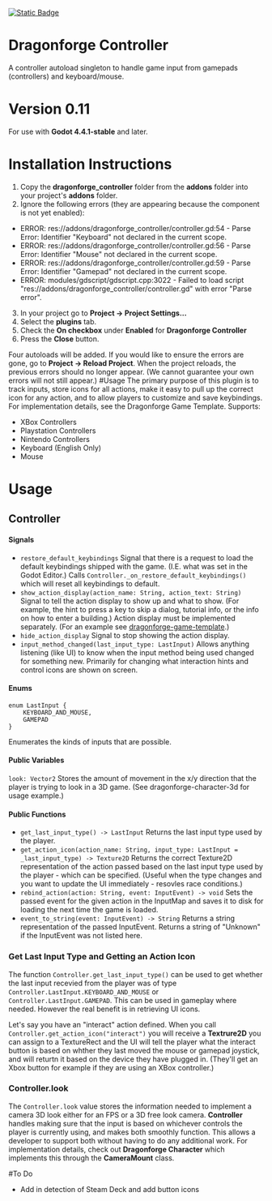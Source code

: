 [![Static Badge](https://img.shields.io/badge/Godot%20Engine-4.4.1.stable-blue?style=plastic&logo=godotengine)](https://godotengine.org/)
# Dragonforge Controller
A controller autoload singleton to handle game input from gamepads (controllers) and keyboard/mouse.
# Version 0.11
For use with **Godot 4.4.1-stable** and later.
# Installation Instructions
1. Copy the **dragonforge_controller** folder from the **addons** folder into your project's **addons** folder.
2. Ignore the following errors (they are appearing because the component is not yet enabled):
  * ERROR: res://addons/dragonforge_controller/controller.gd:54 - Parse Error: Identifier "Keyboard" not declared in the current scope.
  * ERROR: res://addons/dragonforge_controller/controller.gd:56 - Parse Error: Identifier "Mouse" not declared in the current scope.
  * ERROR: res://addons/dragonforge_controller/controller.gd:59 - Parse Error: Identifier "Gamepad" not declared in the current scope.
  * ERROR: modules/gdscript/gdscript.cpp:3022 - Failed to load script "res://addons/dragonforge_controller/controller.gd" with error "Parse error".
3. In your project go to **Project -> Project Settings...**
4. Select the **plugins** tab.
5. Check the **On checkbox** under **Enabled** for **Dragonforge Controller**
6. Press the **Close** button.

Four autoloads will be added. If you would like to ensure the errors are gone, go to **Project -> Reload Project**. When the project reloads, the previous errors should no longer appear. (We cannot guarantee your own errors will not still appear.)
#Usage
The primary purpose of this plugin is to track inputs, store icons for all actions, make it easy to pull up the correct icon for any action, and to allow players to customize and save keybindings. For implementation details, see the Dragonforge Game Template.
Supports:
- XBox Controllers
- Playstation Controllers
- Nintendo Controllers
- Keyboard (English Only)
- Mouse

# Usage

## Controller
#### Signals
- `restore_default_keybindings` Signal that there is a request to load the default keybindings shipped with the game. (I.E. what was set in the Godot Editor.) Calls `Controller._on_restore_default_keybindings()` which will reset all keybindings to default.
- `show_action_display(action_name: String, action_text: String)` Signal to tell the action display to show up and what to show. (For example, the hint to press a key to skip a dialog, tutorial info, or the info on how to enter a building.) Action display must be implemented separately. (For an example see [dragonforge-game-template](https://github.com/dragonforge-dev/dragonforge-game-template).)
- `hide_action_display` Signal to stop showing the action display.
- `input_method_changed(last_input_type: LastInput)` Allows anything listening (like UI) to know when the input method being used changed for something new. Primarily for changing what interaction hints and control icons are shown on screen.

#### Enums
```
enum LastInput {
	KEYBOARD_AND_MOUSE,
	GAMEPAD
}
```
Enumerates the kinds of inputs that are possible.

#### Public Variables
`look: Vector2` Stores the amount of movement in the x/y direction that the player is trying to look in a 3D game. (See dragonforge-character-3d for usage example.)

#### Public Functions
- `get_last_input_type() -> LastInput` Returns the last input type used by the player.
- `get_action_icon(action_name: String, input_type: LastInput = _last_input_type) -> Texture2D` Returns the correct Texture2D representation of the action passed based on the last input type used by the player - which can be specified. (Useful when the type changes and you want to update the UI immediately - resovles race conditions.)
- `rebind_action(action: String, event: InputEvent) -> void` Sets the passed event for the given action in the InputMap and saves it to disk for loading the next time the game is loaded.
- `event_to_string(event: InputEvent) -> String` Returns a string representation of the passed InputEvent. Returns a string of "Unknown" if the InputEvent was not listed here.

### Get Last Input Type and Getting an Action Icon
The function `Controller.get_last_input_type()` can be used to get whether the last input recevied from the player was of type `Controller.LastInput.KEYBOARD_AND_MOUSE` or `Controller.LastInput.GAMEPAD`. This can be used in gameplay where needed. However the real benefit is in retrieving UI icons.

Let's say you have an "interact" action defined. When you call `Controller.get_action_icon("interact")` you will receive a **Textrure2D** you can assign to a TextureRect and the UI will tell the player what the interact button is based on whther they last moved the mouse or gamepad joystick, and will returtn it based on the device they have plugged in. (They'll get an Xbox button for example if they are using an XBox controller.)

### Controller.look
The `Controller.look` value stores the information needed to implement a camera 3D look either for an FPS or a 3D free look camera. **Controller** handles making sure that the input is based on whichever controls the player is currently using, and makes both smoothly function. This allows a developer to support both without having to do any additional work. For implementation details, check out **Dragonforge Character** which implements this through the **CameraMount** class.

#To Do
- Add in detection of Steam Deck and add button icons
